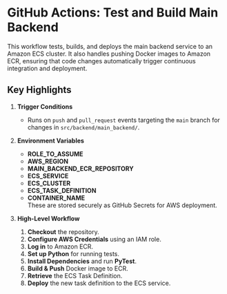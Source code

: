 # GitHub Actions: Test and Build Main Backend

This workflow tests, builds, and deploys the main backend service to an Amazon ECS cluster. It also handles pushing Docker images to Amazon ECR, ensuring that code changes automatically trigger continuous integration and deployment.

## Key Highlights

1. **Trigger Conditions**  
   - Runs on `push` and `pull_request` events targeting the `main` branch for changes in `src/backend/main_backend/`.

2. **Environment Variables**  
   - **ROLE_TO_ASSUME**  
   - **AWS_REGION**  
   - **MAIN_BACKEND_ECR_REPOSITORY**  
   - **ECS_SERVICE**  
   - **ECS_CLUSTER**  
   - **ECS_TASK_DEFINITION**  
   - **CONTAINER_NAME**  
   These are stored securely as GitHub Secrets for AWS deployment.

3. **High-Level Workflow**  
   1. **Checkout** the repository.  
   2. **Configure AWS Credentials** using an IAM role.  
   3. **Log in** to Amazon ECR.  
   4. **Set up Python** for running tests.  
   5. **Install Dependencies** and run **PyTest**.  
   6. **Build & Push** Docker image to ECR.  
   7. **Retrieve** the ECS Task Definition.  
   8. **Deploy** the new task definition to the ECS service.